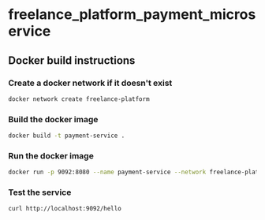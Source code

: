 # freelance_platform_payment_microservice

## Docker build instructions

### Create a docker network if it doesn't exist
```bash
docker network create freelance-platform
```

### Build the docker image
```bash
docker build -t payment-service .
```

### Run the docker image
```bash
docker run -p 9092:8080 --name payment-service --network freelance-platform payment-service
```

### Test the service
```bash
curl http://localhost:9092/hello
```

